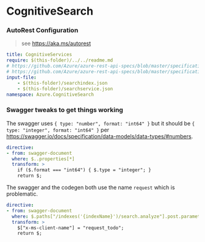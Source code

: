 # CognitiveSearch

### AutoRest Configuration
> see https://aka.ms/autorest

``` yaml
title: CognitiveServices
require: $(this-folder)/../../readme.md
# https://github.com/Azure/azure-rest-api-specs/blob/master/specification/search/data-plane/Microsoft.Azure.Search.Data/stable/2019-05-06/searchindex.json
# https://github.com/Azure/azure-rest-api-specs/blob/master/specification/search/data-plane/Microsoft.Azure.Search.Service/stable/2019-05-06/searchservice.json
input-file:
    - $(this-folder)/searchindex.json
    - $(this-folder)/searchservice.json
namespace: Azure.CognitiveSearch
```

### Swagger tweaks to get things working

The swagger uses `{ type: "number", format: "int64" }` but it should be `{ type: "integer", format: "int64" }` per https://swagger.io/docs/specification/data-models/data-types/#numbers.

``` yaml
directive:
- from: swagger-document
  where: $..properties[*]
  transform: >
    if ($.format === "int64") { $.type = "integer"; }
    return $;
```

The swagger and the codegen both use the name `request` which is problematic.

``` yaml
directive:
- from: swagger-document
  where: $.paths["/indexes('{indexName}')/search.analyze"].post.parameters[1]
  transform: >
    $["x-ms-client-name"] = "request_todo";
    return $;
```

